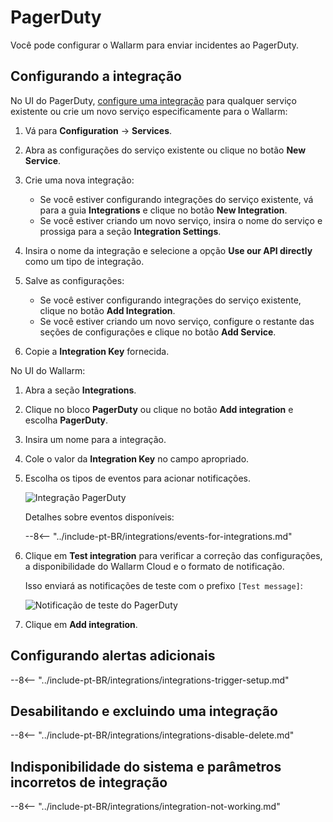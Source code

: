 [link-pagerduty-docs]: https://support.pagerduty.com/docs/services-and-integrations

#   PagerDuty

Você pode configurar o Wallarm para enviar incidentes ao PagerDuty.

##  Configurando a integração

No UI do PagerDuty, [configure uma integração][link-pagerduty-docs] para qualquer serviço existente ou crie um novo serviço especificamente para o Wallarm:

1. Vá para **Configuration** → **Services**.
2. Abra as configurações do serviço existente ou clique no botão **New Service**.
3. Crie uma nova integração:

    * Se você estiver configurando integrações do serviço existente, vá para a guia **Integrations** e clique no botão **New Integration**.
    * Se você estiver criando um novo serviço, insira o nome do serviço e prossiga para a seção **Integration Settings**.
4. Insira o nome da integração e selecione a opção **Use our API directly** como um tipo de integração.
5. Salve as configurações:

    * Se você estiver configurando integrações do serviço existente, clique no botão **Add Integration**.
    * Se você estiver criando um novo serviço, configure o restante das seções de configurações e clique no botão **Add Service**.
    
5. Copie a **Integration Key** fornecida.

No UI do Wallarm:

1. Abra a seção **Integrations**.
1. Clique no bloco **PagerDuty** ou clique no botão **Add integration** e escolha **PagerDuty**.
1. Insira um nome para a integração.
1. Cole o valor da **Integration Key** no campo apropriado.
1. Escolha os tipos de eventos para acionar notificações.

    ![Integração PagerDuty](../../../images/user-guides/settings/integrations/add-pagerduty-integration.png)

    Detalhes sobre eventos disponíveis:
      
    --8<-- "../include-pt-BR/integrations/events-for-integrations.md"

1. Clique em **Test integration** para verificar a correção das configurações, a disponibilidade do Wallarm Cloud e o formato de notificação.

    Isso enviará as notificações de teste com o prefixo `[Test message]`:

    ![Notificação de teste do PagerDuty](../../../images/user-guides/settings/integrations/test-pagerduty-scope-changed.png)

1. Clique em **Add integration**.

## Configurando alertas adicionais

--8<-- "../include-pt-BR/integrations/integrations-trigger-setup.md"

## Desabilitando e excluindo uma integração

--8<-- "../include-pt-BR/integrations/integrations-disable-delete.md"

## Indisponibilidade do sistema e parâmetros incorretos de integração

--8<-- "../include-pt-BR/integrations/integration-not-working.md"